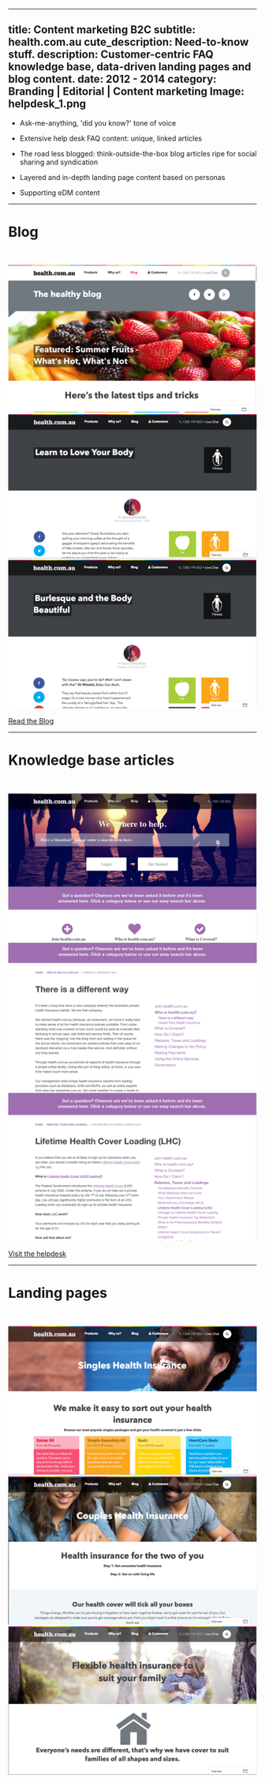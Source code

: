 ----
title: Content marketing B2C
subtitle: health.com.au
cute_description: Need-to-know stuff.
description: Customer-centric FAQ knowledge base, data-driven landing pages and blog content.
date: 2012 - 2014
category: Branding | Editorial | Content marketing
Image: helpdesk_1.png
----

* Ask-me-anything, 'did you know?' tone of voice

* Extensive help desk FAQ content: unique, linked articles

* The road less blogged: think-outside-the-box blog articles ripe for social sharing and syndication

* Layered and in-depth landing page content based on personas

* Supporting eDM content

***

# Blog

<br/>

![](/images/blog_content_1.png)
![](/images/blog_content_2.png)
![](/images/blog_content_3.png)

<a href="http://health.com.au/blog/" target=_blank class="btn btn-primary">Read the Blog</a>

***

# Knowledge base articles

<br/>

![](/images/helpdesk_1.png)
![](/images/helpdesk_2.png)
![](/images/helpdesk_3.png)

<a href="https://help.health.com.au" target=_blank class="btn btn-primary">Visit the helpdesk</a>

***

# Landing pages

<br/>

![](/images/landingpage_1.png)
![](/images/landingpage_2.png)
![](/images/landingpage_3.png)